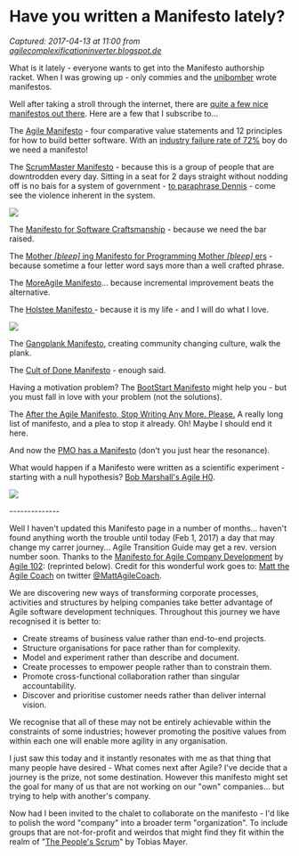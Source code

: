 # Have you written a Manifesto lately?

_Captured: 2017-04-13 at 11:00 from [agilecomplexificationinverter.blogspot.de](http://agilecomplexificationinverter.blogspot.de/2011/11/have-you-written-manifesto-lately.html?spref=tw&m=1)_

What is it lately - everyone wants to get into the Manifesto authorship racket. When I was growing up - only commies and the [unibomber](http://en.wikipedia.org/wiki/Ted_Kaczynski) wrote manifestos.

Well after taking a stroll through the internet, there are [quite a few nice manifestos out there](http://www.google.com/search?tbm=isch&hl=en&source=hp&biw=1372&bih=887&q=Manifesto&gbv=2&oq=Manifesto&aq=f&aqi=g10&aql=1&gs_sm=e&gs_upl=1869l4315l0l5234l9l9l0l2l2l0l166l916l1.6l7l0). Here are a few that I subscribe to...

The [Agile Manifesto](http://agilemanifesto.org/) \- four comparative value statements and 12 principles for how to build better software. With an [industry failure rate of 72%](http://standishgroup.com/newsroom/chaos_manifesto_2011.php) boy do we need a manifesto!

The [ScrumMaster Manifesto](http://www.scrummastermanifesto.org/scrummaster-manifesto/A_ScrumMaster_Manifesto.html) \- because this is a group of people that are downtrodden every day. Sitting in a seat for 2 days straight without nodding off is no bais for a system of government - [to paraphrase Dennis](http://www.youtube.com/watch?v=dOOTKA0aGI0) \- come see the violence inherent in the system.

![](https://2.bp.blogspot.com/-66QizGH-vnU/TrND6iq2oXI/AAAAAAAAFfs/PsPTphHixso/s280/SM+Manifesto.jpeg)

The [Manifesto for Software Craftsmanship](http://manifesto.softwarecraftsmanship.org/) \- because we need the bar raised.

The [Mother _[bleep]_ ing Manifesto for Programming Mother _[bleep]_ ers](http://programming-motherfucker.com/) \- because sometime a four letter word says more than a well crafted phrase.

The [MoreAgile Manifesto](http://www.blogger.com/)... because incremental improvement beats the alternative.

The [Holstee Manifesto ](http://shop.holstee.com/pages/about)\- because it is my life - and I will do what I love.

![](https://1.bp.blogspot.com/-efkuBkNzeqc/TrNGkmWN7CI/AAAAAAAAFf0/W4AEnA9gu3w/s320/IMG_2876.jpg)

The [Gangplank Manifesto](http://gangplankhq.com/vision/manifesto/), creating community changing culture, walk the plank.

The [Cult of Done Manifesto](http://www.brepettis.com/blog/2009/3/3/the-cult-of-done-manifesto.html) \- enough said.

Having a motivation problem? The [BootStart Manifesto](https://blog.leanstack.com/the-bootstart-manifesto-65b41da6216) might help you - but you must fall in love with your problem (not the solutions).

The [After the Agile Manifesto, Stop Writing Any More. Please.](http://tiny-giant-books.com/blog/after-the-agile-manifesto-stop-writing-any-more-please/) A really long list of manifesto, and a plea to stop it already. Oh! Maybe I should end it here.

And now the [PMO has a Manifesto](http://www.pmomanifesto.org/) (don't you just hear the resonance).

What would happen if a Manifesto were written as a scientific experiment - starting with a null hypothesis? [Bob Marshall's Agile H0](https://twitter.com/flowchainsensei/status/625339254235889664).

![](https://4.bp.blogspot.com/-x4izmRzCBBs/VbZ5PWf6oSI/AAAAAAAAJdU/DmeTVZ_Ix2s/s280/Agile%2BH0.jpeg)

\--------------

Well I haven't updated this Manifesto page in a number of months... haven't found anything worth the trouble until today (Feb 1, 2017) a day that may change my carrer journey... Agile Transition Guide may get a rev. version number soon. Thanks to the [Manifesto for Agile Company Development](https://agile102.blogspot.com/p/the-manifesto-for-agile-company.html) by [Agile 102](https://agile102.blogspot.com/): (reprinted below). Credit for this wonderful work goes to: [Matt the Agile Coach](https://twitter.com/MattAgileCoach) on twitter [@MattAgileCoach](https://twitter.com/MattAgileCoach).

We are discovering new ways of transforming corporate processes, activities and structures by helping companies take better advantage of Agile software development techniques. Throughout this journey we have recognised it is better to:

  * Create streams of business value rather than end-to-end projects.
  * Structure organisations for pace rather than for complexity.
  * Model and experiment rather than describe and document.
  * Create processes to empower people rather than to constrain them.
  * Promote cross-functional collaboration rather than singular accountability.
  * Discover and prioritise customer needs rather than deliver internal vision.

We recognise that all of these may not be entirely achievable within the constraints of some industries; however promoting the positive values from within each one will enable more agility in any organisation.

I just saw this today and it instantly resonates with me as that thing that many people have desired - What comes next after Agile? I've decide that a journey is the prize, not some destination. However this manifesto might set the goal for many of us that are not working on our "own" companies... but trying to help with another's company.

Now had I been invited to the chalet to collaborate on the manifesto - I'd like to polish the word "company" into a broader term "organization". To include groups that are not-for-profit and weirdos that might find they fit within the realm of "[The People's Scrum](https://www.amazon.com/Peoples-Scrum-Agile-Revolutionary-Transformation-ebook/dp/B00CO8CRDY)" by Tobias Mayer.
